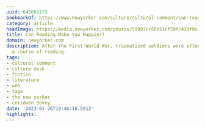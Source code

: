 ```yaml
---
uuid: 645601173
bookmarkOf: https://www.newyorker.com/culture/cultural-comment/can-reading-make-you-happier
category: article
headImage: https://media.newyorker.com/photos/59097cc68b51cf59fc423f0c/16:9/w_1280,c_limit/Dovey-Can-Reading-Make-Us-Feel-Better.jpg
title: Can Reading Make You Happier?
domain: newyorker.com
description: After the First World War, traumatized soldiers were often prescribed
  a course of reading.
tags:
- cultural comment
- culture desk
- fiction
- literature
- web
- tags
- the new yorker
- ceridwen dovey
date: '2023-01-26T19:46:16.591Z'
highlights:
---
```



